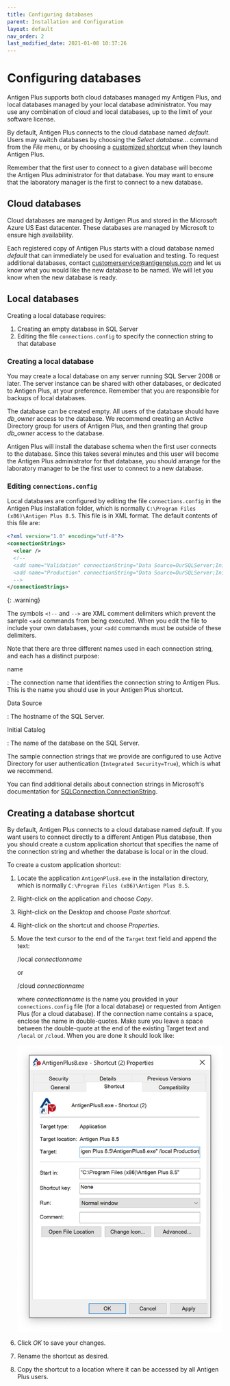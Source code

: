 ```yaml
---
title: Configuring databases
parent: Installation and Configuration
layout: default
nav_order: 2
last_modified_date: 2021-01-08 10:37:26
---
```


# Configuring databases

Antigen Plus supports both cloud databases managed my Antigen Plus, and local
databases managed by your local database administrator. You may use any
combination of cloud and local databases, up to the limit of your software
license.

By default, Antigen Plus connects to the cloud database named _default_. Users
may switch databases by choosing the _Select database..._ command from the
_File_ menu, or by choosing a
[customized shortcut](#creating-a-database-shortcut) when they launch Antigen
Plus.

Remember that the first user to connect to a given database will become the
Antigen Plus administrator for that database. You may want to ensure that the
laboratory manager is the first to connect to a new database.

## Cloud databases

Cloud databases are managed by Antigen Plus and stored in the Microsoft Azure US
East datacenter. These databases are managed by Microsoft to ensure high
availability.

Each registered copy of Antigen Plus starts with a cloud database named
_default_ that can immediately be used for evaluation and testing. To request
additional databases, contact
[customerservice@antigenplus.com](mailto:customerservice@antigenplus.com) and
let us know what you would like the new database to be named. We will let you
know when the new database is ready.

## Local databases

Creating a local database requires:

1. Creating an empty database in SQL Server
2. Editing the file `connections.config` to specify the connection string to
   that database

### Creating a local database

You may create a local database on any server running SQL Server 2008 or later.
The server instance can be shared with other databases, or dedicated to Antigen
Plus, at your preference. Remember that you are responsible for backups of local
databases.

The database can be created empty. All users of the database should have
_db_owner_ access to the database. We recommend creating an Active Directory
group for users of Antigen Plus, and then granting that group _db_owner_ access
to the database.

Antigen Plus will install the database schema when the first user connects to
the database. Since this takes several minutes and this user will become the
Antigen Plus administrator for that database, you should arrange for the
laboratory manager to be the first user to connect to a new database.

### Editing `connections.config`

Local databases are configured by editing the file `connections.config` in the
Antigen Plus installation folder, which is normally
`C:\Program Files (x86)\Antigen Plus 8.5`. This file is in XML format. The
default contents of this file are:

```xml
<?xml version="1.0" encoding="utf-8"?>
<connectionStrings>
  <clear />
  <!--
  <add name="Validation" connectionString="Data Source=OurSQLServer;Initial Catalog=AntigenPlusValidation;Integrated Security=True;Connect Timeout=30" providerName="System.Data.SqlClient" />
  <add name="Production" connectionString="Data Source=OurSQLServer;Initial Catalog=AntigenPlusProduction;Integrated Security=True;Connect Timeout=30" providerName="System.Data.SqlClient" />
  -->
</connectionStrings>
```

{: .warning}

The symbols `<!--` and `-->` are XML comment delimiters which prevent the sample
`<add` commands from being executed. When you edit the file to include your own
databases, your `<add` commands must be outside of these delimiters.

Note that there are three different names used in each connection string, and
each has a distinct purpose:

name

: The connection name that identifies the connection string to Antigen Plus.
This is the name you should use in your Antigen Plus shortcut.

Data Source

: The hostname of the SQL Server.

Initial Catalog

: The name of the database on the SQL Server.

The sample connection strings that we provide are configured to use Active
Directory for user authentication (`Integrated Security=True`), which is what we
recommend.

You can find additional details about connection strings in Microsoft's
documentation for
[SQLConnection.ConnectionString](https://docs.microsoft.com/en-us/dotnet/api/system.data.sqlclient.sqlconnection.connectionstring?view=dotnet-plat-ext-5.0).

## Creating a database shortcut

By default, Antigen Plus connects to a cloud database named _default_. If you
want users to connect directly to a different Antigen Plus database, then you
should create a custom application shortcut that specifies the name of the
connection string and whether the database is local or in the cloud.

To create a custom application shortcut:

1. Locate the application `AntigenPlus8.exe` in the installation directory,
   which is normally `C:\Program Files (x86)\Antigen Plus 8.5`.

2. Right-click on the application and choose _Copy_.

3. Right-click on the Desktop and choose _Paste shortcut_.

4. Right-click on the shortcut and choose _Properties_.

5. Move the text cursor to the end of the `Target` text field and append the
   text:

   /local _connectionname_

   or

   /cloud _connectionname_

   where _connectionname_ is the name you provided in your `connections.config`
   file (for a local database) or requested from Antigen Plus (for a cloud
   database). If the connection name contains a space, enclose the name in
   double-quotes. Make sure you leave a space between the double-quote at the
   end of the existing Target text and `/local` or `/cloud`. When you are done
   it should look like:

   <img srcset="images/local-database-shortcut.png 2x" src="images/local-database-shortcut.png" alt="Shortcut properties">

6. Click _OK_ to save your changes.

7. Rename the shortcut as desired.

8. Copy the shortcut to a location where it can be accessed by all Antigen Plus
   users.
